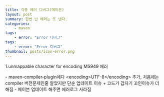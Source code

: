 ```yaml
---
title: 각종 에러 디버그(메이븐)
layout: post
summary: 한번 난 에러는 또 낸다.
categories: 
    - maven
tags: 
    - error: "Error 디버그"
tags: 
    - error: "Error 디버그"
thumbnail: posts/icon-error.png
---
```

<p class="text-danger bold-text">1.unmappable character for encoding MS949 에러</p>
 - maven-compiler-plugin에다 &lt;encoding>UTF-8&lt;/encoding> 추가, 처음에는 compiler 버전문제인줄 알았지만 단순 업데이트 이슈 + 코드가 갑자기 꼬인이슈가 더해짐
 - 메이븐 업데이트 해주면 에러로그  사라짐